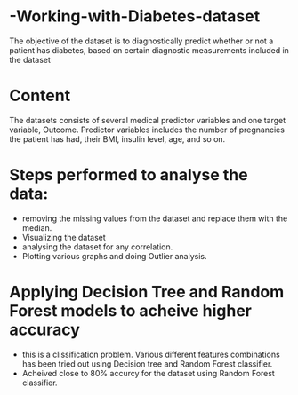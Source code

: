 # -Working-with-Diabetes-dataset
The objective of the dataset is to diagnostically predict whether or not a patient has diabetes, based on certain diagnostic measurements included in the dataset
# Content
The datasets consists of several medical predictor variables and one target variable, Outcome. Predictor variables includes the number of pregnancies the patient has had, their BMI, insulin level, age, and so on.
# Steps performed to analyse the data:
- removing the missing values from the dataset and replace them with the median.
- Visualizing the dataset
- analysing the dataset for any correlation.
- Plotting various graphs and doing Outlier analysis.
# Applying Decision Tree and Random Forest models to acheive higher accuracy
- this is a clissification problem. Various different features combinations has been tried out using Decision tree and Random Forest classifier. 
- Acheived close to 80% accurcy for the dataset using Random Forest classifier.
